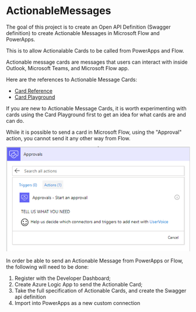 # ActionableMessages
The goal of this project is to create an Open API Definition (Swagger definition) to create Actionable Messages in Microsoft Flow and PowerApps.

This is to allow Actionalable Cards to be called from PowerApps and Flow.

Actionable message cards are messages that users can interact with inside Outlook, Microsoft Teams, and Microsoft Flow app.

Here are the references to Actionable Message Cards:
- [Card Reference](https://docs.microsoft.com/en-us/outlook/actionable-messages/card-reference)
- [Card Playground](https://messagecardplayground.azurewebsites.net/)

If you are new to Actionable Message Cards, it is worth experimenting with cards using the Card Playground first to get an idea for what cards are and can do.

While it is possible to send a card in Microsoft Flow, using the "Approval" action, you cannot send it any other way from Flow.

![Approval Flow](approval_flow.png)

In order be able to send an Actionable Message from PowerApps or Flow, the following will need to be done:

1. Register with the Developer Dashboard;
2. Create Azure Logic App to send the Actionable Card;
2. Take the full specification of Actionable Cards, and create the Swagger api definition
3. Import into PowerApps as a new custom connection
